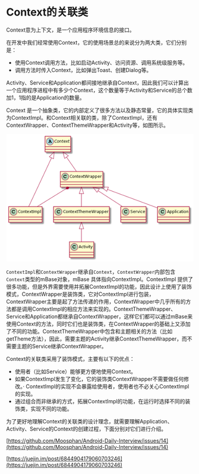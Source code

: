 # Context的关联类

Context意为上下文，是一个应用程序环境信息的接口。



在开发中我们经常使用Context，它的使用场景总的来说分为两大类，它们分别是：

* 使用Context调用方法，比如启动Activity、访问资源、调用系统级服务等。
* 调用方法时传入Context，比如弹出Toast、创建Dialog等。

Activity、Service和Application都间接地继承自Context，因此我们可以计算出一个应用程序进程中有多少个Context，这个数量等于Activity和Service的总个数加1，1指的是Application的数量。

Context 是一个抽象类，它的内部定义了很多方法以及静态常量，它的具体实现类为ContextImpl。和Context相关联的类，除了ContextImpl，还有ContextWrapper、ContextThemeWrapper和Activity等，如图所示。

![](../../.gitbook/assets/image%20%2873%29.png)

`ContextImpl`和`ContextWrapper`继承自`Context`，`ContextWrapper`内部包含`Context`类型的mBase对象，mBase 具体指向ContextImpl。ContextImpl 提供了很多功能，但是外界需要使用并拓展ContextImpl的功能，因此设计上使用了装饰模式，ContextWrapper是装饰类，它对ContextImpl进行包装，ContextWrapper主要是起了方法传递的作用，ContextWrapper中几乎所有的方法都是调用ContextImpl的相应方法来实现的。ContextThemeWrapper、Service和Application都继承自ContextWrapper，这样它们都可以通过mBase来使用Context的方法，同时它们也是装饰类，在ContextWrapper的基础上又添加了不同的功能。ContextThemeWrapper中包含和主题相关的方法（比如getTheme方法），因此，需要主题的Activity继承ContextThemeWrapper，而不需要主题的Service继承ContextWrapper。

Context的关联类采用了装饰模式，主要有以下的优点：

* 使用者（比如Service）能够更方便地使用Context。
* 如果ContextImpl发生了变化，它的装饰类ContextWrapper不需要做任何修改。· ContextImpl的实现不会暴露给使用者，使用者也不必关心ContextImpl的实现。
* 通过组合而非继承的方式，拓展ContextImpl的功能，在运行时选择不同的装饰类，实现不同的功能。



为了更好地理解Context的关联类的设计理念，就需要理解Application、Activity、Service的Context的创建过程，下面分别对它们进行介绍。

[https://github.com/Moosphan/Android-Daily-Interview/issues/14](https://github.com/Moosphan/Android-Daily-Interview/issues/14)

[https://juejin.im/post/6844904179060703246](https://juejin.im/post/6844904179060703246)

